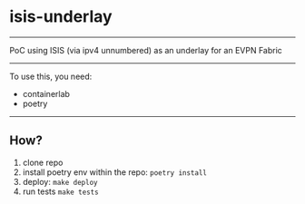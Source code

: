 # isis-underlay

---

PoC using ISIS (via ipv4 unnumbered) as an underlay for an EVPN Fabric

---

To use this, you need: 
* containerlab
* poetry

---

## How?

1. clone repo
2. install poetry env within the repo: `poetry install`
3. deploy: `make deploy`
4. run tests `make tests`
